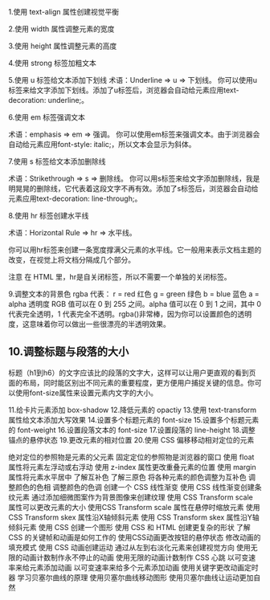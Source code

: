 1.使用 text-align 属性创建视觉平衡

2.使用 width 属性调整元素的宽度

3.使用 height 属性调整元素的高度

4.使用 strong 标签加粗文本


5.使用 u 标签给文本添加下划线
术语：Underline => u => 下划线。
你可以使用u标签来给文字添加下划线。添加了u标签后，浏览器会自动给元素应用text-decoration: underline;。


6.使用 em 标签强调文本

术语：emphasis => em => 强调。
你可以使用em标签来强调文本。由于浏览器会自动给元素应用font-style: italic;，所以文本会显示为斜体。

7.使用 s 标签给文本添加删除线

术语：Strikethrough => s => 删除线。
你可以用s标签来给文字添加删除线，我是明晃晃的删除线，它代表着这段文字不再有效。添加了s标签后，浏览器会自动给元素应用text-decoration: line-through;。

8.使用 hr 标签创建水平线

术语：Horizontal Rule => hr => 水平线。

你可以用hr标签来创建一条宽度撑满父元素的水平线。它一般用来表示文档主题的改变，在视觉上将文档分隔成几个部分。

注意
在 HTML 里，hr是自关闭标签，所以不需要一个单独的关闭标签。


9.调整文本的背景色
rgba 代表：
  r = red 红色
  g = green 绿色
  b = blue 蓝色
  a = alpha 透明度
RGB 值可以在 0 到 255 之间。alpha 值可以在 0 到 1 之间，其中 0 代表完全透明，1 代表完全不透明。rgba()非常棒，因为你可以设置颜色的透明度，这意味着你可以做出一些很漂亮的半透明效果。

## 10.调整标题与段落的大小
标题（h1到h6）的文字应该比的段落的文字大，这样可以让用户更直观的看到页面的布局，同时能区别出不同元素的重要程度，更方便用户捕捉关键的信息。你可以使用font-size属性来设置元素内文字的大小。


11.给卡片元素添加 box-shadow
12.降低元素的 opactiy
13.使用 text-transform 属性给文本添加大写效果
14.设置多个标题元素的 font-size
15.设置多个标题元素的 font-weight
16.设置段落文本的 font-size
17.设置段落的 line-height
18.调整锚点的悬停状态
19.更改元素的相对位置
20.使用 CSS 偏移移动相对定位的元素



绝对定位的参照物是元素的父元素
固定定位的参照物是浏览器的窗口
使用 float 属性将元素左浮动或右浮动
使用 z-index 属性更改重叠元素的位置
使用 margin 属性将元素水平居中
了解互补色
了解三原色
将各种元素的颜色调整为互补色
调整颜色的色相
调整颜色的色调
创建一个 CSS 线性渐变
使用 CSS 线性渐变创建条纹元素
通过添加细微图案作为背景图像来创建纹理
使用 CSS Transform scale 属性可以更改元素的大小
使用CSS Transform scale 属性在悬停时缩放元素
使用 CSS Transform skex 属性沿X轴倾斜元素
使用 CSS Transform skex 属性沿Y轴倾斜元素
使用 CSS 创建一个图形
使用 CSS 和 HTML 创建更复杂的形状
了解 CSS 的关键帧和动画是如何工作的
使用CSS动画更改按钮的悬停状态
修改动画的填充模式
使用 CSS 动画创建运动
通过从左到右淡化元素来创建视觉方向
使用无限的动画计数制作永不停止的动画
使用无限的动画计数制作 CSS 心跳
以可变速率来给元素添加动画
以可变速率来给多个元素添加动画
使用关键字更改动画定时器
学习贝塞尔曲线的原理
使用贝塞尔曲线移动图形
使用贝塞尔曲线让运动更加自然
